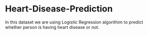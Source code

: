 # Heart-Disease-Prediction
In this dataset we are using Logistic Regression algorithim to predict whether person is having heart disease or not.
